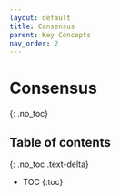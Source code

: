 ```yaml
---
layout: default
title: Consensus
parent: Key Concepts
nav_order: 2
---
```


# Consensus
{: .no_toc}

## Table of contents
{: .no_toc .text-delta}

* TOC
{:toc}

